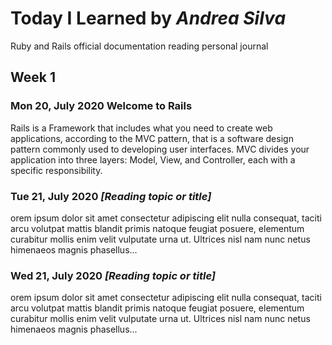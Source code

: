 # Today I Learned by *Andrea Silva*

Ruby and Rails official documentation reading personal journal

## Week 1

### Mon 20, July 2020 Welcome to Rails
Rails is a Framework that includes what you need to create web applications, according to the MVC pattern, that is a software design pattern commonly used to developing user interfaces. MVC divides your application into three layers: Model, View, and Controller, each with a specific responsibility.


### Tue 21, July 2020 *[Reading topic or title]*
orem ipsum dolor sit amet consectetur adipiscing elit nulla consequat, taciti arcu volutpat mattis blandit primis natoque feugiat posuere, elementum curabitur mollis enim velit vulputate urna ut. Ultrices nisl nam nunc netus himenaeos magnis phasellus...

### Wed 21, July 2020 *[Reading topic or title]*
orem ipsum dolor sit amet consectetur adipiscing elit nulla consequat, taciti arcu volutpat mattis blandit primis natoque feugiat posuere, elementum curabitur mollis enim velit vulputate urna ut. Ultrices nisl nam nunc netus himenaeos magnis phasellus...
